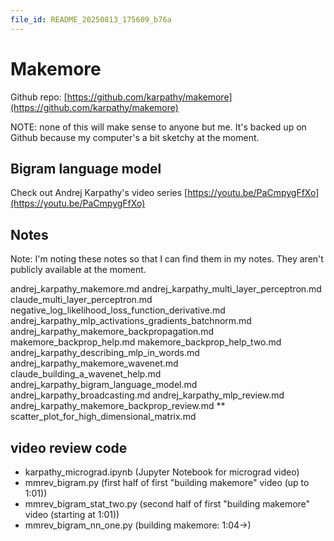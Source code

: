 ```yaml
---
file_id: README_20250813_175609_b76a
---
```


# Makemore

Github repo: [https://github.com/karpathy/makemore](https://github.com/karpathy/makemore)

NOTE: none of this will make sense to anyone but me. It's backed up on Github because my computer's a bit
sketchy at the moment.

## Bigram language model

Check out Andrej Karpathy's video series [https://youtu.be/PaCmpygFfXo](https://youtu.be/PaCmpygFfXo)

## Notes

Note: I'm noting these notes so that I can find them in my notes. They aren't publicly available at the moment.

andrej_karpathy_makemore.md
andrej_karpathy_multi_layer_perceptron.md
claude_multi_layer_perceptron.md
negative_log_likelihood_loss_function_derivative.md
andrej_karpathy_mlp_activations_gradients_batchnorm.md
andrej_karpathy_makemore_backpropagation.md
makemore_backprop_help.md
makemore_backprop_help_two.md
andrej_karpathy_describing_mlp_in_words.md
andrej_karpathy_makemore_wavenet.md
claude_building_a_wavenet_help.md
andrej_karpathy_bigram_language_model.md
andrej_karpathy_broadcasting.md
andrej_karpathy_mlp_review.md
andrej_karpathy_makemore_backprop_review.md **
scatter_plot_for_high_dimensional_matrix.md

## video review code

- karpathy_micrograd.ipynb (Jupyter Notebook for micrograd video)
- mmrev_bigram.py (first half of first "building makemore" video (up to 1:01))
- mmrev_bigram_stat_two.py (second half of first "building makemore" video (starting at 1:01))
- mmrev_bigram_nn_one.py (building makemore: 1:04->)
